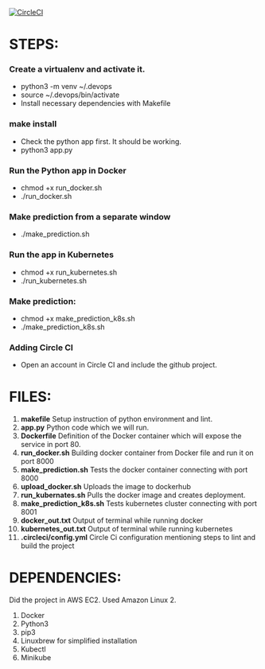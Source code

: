 [![CircleCI](https://circleci.com/gh/mosaddek082751/udacityML.svg?style=svg)](https://circleci.com/gh/mosaddek082751/udacityML)

# STEPS:

### Create a virtualenv and activate it.

  - python3 -m venv ~/.devops
  - source ~/.devops/bin/activate
  - Install necessary dependencies with Makefile

### make install
  - Check the python app first. It should be working.
  - python3 app.py
  
### Run the Python app in Docker
  - chmod +x run_docker.sh
  - ./run_docker.sh

### Make prediction from a separate window
  - ./make_prediction.sh

### Run the app in Kubernetes
  - chmod +x run_kubernetes.sh
  - ./run_kubernetes.sh

### Make prediction:
  - chmod +x make_prediction_k8s.sh
  - ./make_prediction_k8s.sh

### Adding Circle CI

  - Open an account in Circle CI and include the github project.

# FILES:

1. **makefile** Setup instruction of python environment and lint.
2. **app.py** Python code which we will run.
3. **Dockerfile** Definition of the Docker container which will expose the service in port 80.
4. **run_docker.sh** Building docker container from Docker file and run it on port 8000
5. **make_prediction.sh** Tests the docker container connecting with port 8000
6. **upload_docker.sh** Uploads the image to dockerhub
7. **run_kubernates.sh** Pulls the docker image and creates deployment.
8. **make_prediction_k8s.sh** Tests kubernetes cluster connecting with port 8001
9. **docker_out.txt** Output of terminal while running docker
10. **kubernetes_out.txt** Output of terminal while running kubernetes
11. **.circleci/config.yml** Circle Ci configuration mentioning steps to lint and build the project

# DEPENDENCIES:

Did the project in AWS EC2. Used Amazon Linux 2.

1. Docker
2. Python3
3. pip3
4. Linuxbrew for simplified installation
5. Kubectl
6. Minikube
